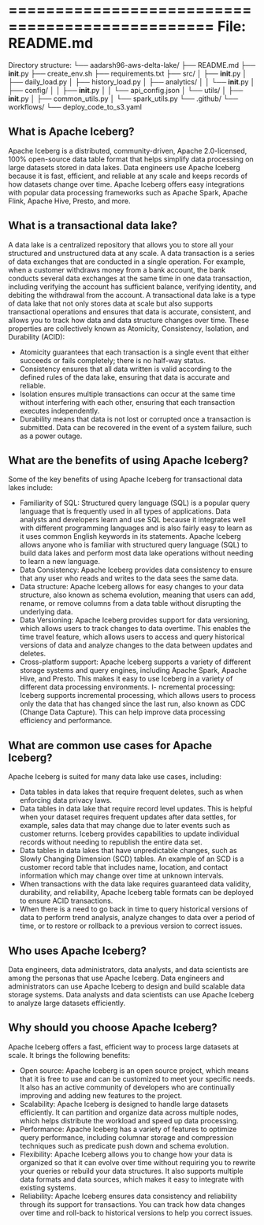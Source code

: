 ================================================
File: README.md
================================================

Directory structure:
└── aadarsh96-aws-delta-lake/
    ├── README.md
    ├── __init__.py
    ├── create_env.sh
    ├── requirements.txt
    ├── src/
    │   ├── __init__.py
    │   ├── daily_load.py
    │   ├── history_load.py
    │   ├── analytics/
    │   │   └── __init__.py
    │   ├── config/
    │   │   ├── __init__.py
    │   │   └── api_config.json
    │   └── utils/
    │       ├── __init__.py
    │       ├── common_utils.py
    │       └── spark_utils.py
    └── .github/
        └── workflows/
            └── deploy_code_to_s3.yaml


## What is Apache Iceberg?
Apache Iceberg is a distributed, community-driven, Apache 2.0-licensed, 100% open-source data table format that helps simplify data processing on large datasets stored in data lakes. Data engineers use Apache Iceberg because it is fast, efficient, and reliable at any scale and keeps records of how datasets change over time. Apache Iceberg offers easy integrations with popular data processing frameworks such as Apache Spark, Apache Flink, Apache Hive, Presto, and more.

## What is a transactional data lake?
A data lake is a centralized repository that allows you to store all your structured and unstructured data at any scale. A data transaction is a series of data exchanges that are conducted in a single operation. For example, when a customer withdraws money from a bank account, the bank conducts several data exchanges at the same time in one data transaction, including verifying the account has sufficient balance, verifying identity, and debiting the withdrawal from the account. A transactional data lake is a type of data lake that not only stores data at scale but also supports transactional operations and ensures that data is accurate, consistent, and allows you to track how data and data structure changes over time. These properties are collectively known as Atomicity, Consistency, Isolation, and Durability (ACID):
- Atomicity guarantees that each transaction is a single event that either succeeds or fails completely; there is no half-way status. 
- Consistency ensures that all data written is valid according to the defined rules of the data lake, ensuring that data is accurate and reliable. 
- Isolation ensures multiple transactions can occur at the same time without interfering with each other, ensuring that each transaction executes independently.
- Durability means that data is not lost or corrupted once a transaction is submitted. Data can be recovered in the event of a system failure, such as a power outage.

## What are the benefits of using Apache Iceberg?
Some of the key benefits of using Apache Iceberg for transactional data lakes include:
- Familiarity of SQL: Structured query language (SQL) is a popular query language that is frequently used in all types of applications. Data analysts and developers learn and use SQL because it integrates well with different programming languages and is also fairly easy to learn as it uses common English keywords in its statements. Apache Iceberg allows anyone who is familiar with structured query language (SQL) to build data lakes and perform most data lake operations without needing to learn a new language.
- Data Consistency: Apache Iceberg provides data consistency to ensure that any user who reads and writes to the data sees the same data. 
- Data structure: Apache Iceberg allows for easy changes to your data structure, also known as schema evolution, meaning that users can add, rename, or remove columns from a data table without disrupting the underlying data.
- Data Versioning: Apache Iceberg provides support for data versioning, which allows users to track changes to data overtime. This enables the time travel feature, which allows users to access and query historical versions of data and analyze changes to the data between updates and deletes.
- Cross-platform support: Apache Iceberg supports a variety of different storage systems and query engines, including Apache Spark, Apache Hive, and Presto. This makes it easy to use Iceberg in a variety of different data processing environments.
I- ncremental processing: Iceberg supports incremental processing, which allows users to process only the data that has changed since the last run, also known as CDC (Change Data Capture). This can help improve data processing efficiency and performance.

## What are common use cases for Apache Iceberg?
Apache Iceberg is suited for many data lake use cases, including:
- Data tables in data lakes that require frequent deletes, such as when enforcing data privacy laws.
- Data tables in data lake that require record level updates. This is helpful when your dataset requires frequent updates after data settles, for example, sales data that may change due to later events such as customer returns. Iceberg provides capabilities to update individual records without needing to republish the entire data set.
- Data tables in data lakes that have unpredictable changes, such as Slowly Changing Dimension (SCD) tables. An example of an SCD is a customer record table that includes name, location, and contact information which may change over time at unknown intervals.
- When transactions with the data lake requires guaranteed data validity, durability, and reliability, Apache Iceberg table formats can be deployed to ensure ACID transactions.
- When there is a need to go back in time to query historical versions of data to perform trend analysis, analyze changes to data over a period of time, or to restore or rollback to a previous version to correct issues.

## Who uses Apache Iceberg?
Data engineers, data administrators, data analysts, and data scientists are among the personas that use Apache Iceberg.  Data engineers and administrators can use Apache Iceberg to design and build scalable data storage systems.  Data analysts and data scientists can use Apache Iceberg to analyze large datasets efficiently. 

## Why should you choose Apache Iceberg?
Apache Iceberg offers a fast, efficient way to process large datasets at scale. It brings the following benefits:
- Open source:  Apache Iceberg is an open source project, which means that it is free to use and can be customized to meet your specific needs. It also has an active community of developers who are continually improving and adding new features to the project. 
- Scalability:  Apache Iceberg is designed to handle large datasets efficiently. It can partition and organize data across multiple nodes, which helps distribute the workload and speed up data processing. 
- Performance: Apache Iceberg has a variety of features to optimize query performance, including columnar storage and compression techniques such as predicate push down and schema evolution. 
- Flexibility:  Apache Iceberg allows you to change how your data is organized so that it can evolve over time without requiring you to rewrite your queries or rebuild your data structures. It also supports multiple data formats and data sources, which makes it easy to integrate with existing systems. 
- Reliability:  Apache Iceberg ensures data consistency and reliability through its support for transactions. You can track how data changes over time and roll-back to historical versions to help you correct issues.






